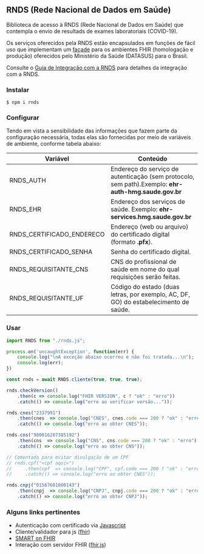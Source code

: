 ## RNDS (Rede Nacional de Dados em Saúde)

Biblioteca de acesso à RNDS (Rede Nacional de Dados em Saúde) que contempla o envio de resultads de exames laboratoriais (COVID-19).

Os serviços oferecidos pela RNDS estão encapsulados em funções de fácil uso que implementam um [façade](https://en.wikipedia.org/wiki/Facade_pattern) para os ambientes FHIR (homologação e produção) oferecidos pelo
Ministério da Saúde (DATASUS) para o Brasil.

Consulte o [Guia de Integração com a RNDS](https://rnds-guia.saude.gov.br/) para detalhes da integração com a RNDS.

### Instalar

```shell
$ npm i rnds
```

### Configurar

Tendo em vista a sensibilidade das informações que fazem parte da configuração
necessária, todas elas são fornecidas por meio de variáveis de ambiente, conforme tabela abaixo:

| Variável                  | Conteúdo                                                                                             |
| ------------------------- | ---------------------------------------------------------------------------------------------------- |
| RNDS_AUTH                 | Endereço do serviço de autenticação (sem protocolo, sem path).Exemplo: **ehr-auth-hmg.saude.gov.br** |
| RNDS_EHR                  | Endereço dos serviços de saúde. Exemplo: **ehr-services.hmg.saude.gov.br**                           |
| RNDS_CERTIFICADO_ENDERECO | Endereço (web ou arquivo) do certificado digital (formato **.pfx**).                                 |
| RNDS_CERTIFICADO_SENHA    | Senha do certificado digital.                                                                        |
| RNDS_REQUISITANTE_CNS     | CNS do profissional de saúde em nome do qual requisições serão feitas.                               |
| RNDS_REQUISITANTE_UF      | Código do estado (duas letras, por exemplo, AC, DF, GO) do estabelecimento de saúde.                 |

### Usar

```js
import RNDS from "./rnds.js";

process.on('uncaughtException', function(err) {
    console.log("\nA exceção abaixo ocorreu e não foi tratada...\n");
    console.log(err);
})

const rnds = await RNDS.cliente(true, true, true);

rnds.checkVersion()
    .then(c => console.log("FHIR VERSION", c ? "ok" : "erro"))
    .catch(() => console.log("erro ao verificar versão..."));

rnds.cnes("2337991")
    .then(cnes  => console.log("CNES", cnes.code === 200 ? "ok" : "erro"))
    .catch(() => console.log("erro ao obter CNES"));

rnds.cns("980016287385192")
    .then(cns  => console.log("CNS", cns.code === 200 ? "ok" : "erro"))
    .catch(() => console.log("erro ao obter CNS"));

// Comentado para evitar divulgação de um CPF
// rnds.cpf("<cpf aqui>")
//     .then(cpf  => console.log("CPF", cpf.code === 200 ? "ok" : "erro"))
//     .catch(() => console.log("erro ao obter CNES"));

rnds.cnpj("01567601000143")
    .then(cnpj  => console.log("CNPJ", cnpj.code === 200 ? "ok" : "erro"))
    .catch(() => console.log("erro ao obter CNPJ"));
```

### Alguns links pertinentes

- Autenticação com certificado via [Javascript](https://medium.com/@sevcsik/authentication-using-https-client-certificates-3c9d270e8326)
- Cliente/validador para js ([fhir](https://www.npmjs.com/package/fhir))
- [SMART on FHIR](http://docs.smarthealthit.org/client-js/)
- Interação com servidor FHIR ([fhir.js](https://github.com/FHIR/fhir.js))
